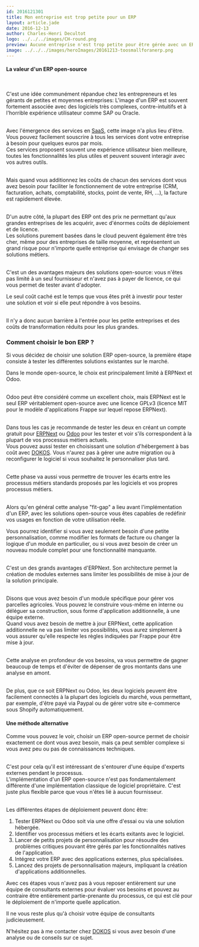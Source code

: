 ```yaml
---
id: 2016121301
title: Mon entreprise est trop petite pour un ERP
layout: article.jade
date: 2016-12-13
author: Charles-Henri Decultot
logo: ../../../images/CH-round.png
preview: Aucune entreprise n'est trop petite pour être gérée avec un ERP. Choisir un ERP open-source peut vous aider à faire le bon choix quasiment sans coût.
image: ../../../images/heroImages/20161213-toosmallforanerp.png
---
```

#### La valeur d'un ERP open-source
</br>

  C'est une idée communément répandue chez les entrepreneurs et les gérants de petites et moyennes entreprises: L'image d'un ERP est souvent fortement associée avec des logiciels très complexes, contre-intuitifs et à l'horrible expérience utilisateur comme SAP ou Oracle.  
</br>

Avec l'émergence des services en [SaaS](https://fr.wikipedia.org/wiki/Logiciel_en_tant_que_service), cette image n'a plus lieu d'être. Vous pouvez facilement souscrire à tous les services dont votre entreprise à besoin pour quelques euros par mois.  
Ces services proposent souvent une expérience utilisateur bien meilleure, toutes les fonctionnalités les plus utiles et peuvent souvent interagir avec vos autres outils.  
</br>

Mais quand vous additionnez les coûts de chacun des services dont vous avez besoin pour faciliter le fonctionnement de votre entreprise (CRM, facturation, achats, comptabilité, stocks, point de vente, RH, ...), la facture est rapidement élevée.  
</br>

D'un autre côté, la plupart des ERP ont des prix ne permettant qu'aux grandes entreprises de les acquérir, avec d'énormes coûts de déploiement et de licence.  
Les solutions purement basées dans le cloud peuvent également être très cher, même pour des entreprises de taille moyenne, et représentent un grand risque pour n'importe quelle entreprise qui envisage de changer ses solutions métiers.  
</br>

C'est un des avantages majeurs des solutions open-source: vous n'êtes pas limité à un seul fournisseur et n'avez pas à payer de licence, ce qui vous permet de tester avant d'adopter.  

Le seul coût caché est le temps que vous êtes prêt à investir pour tester une solution et voir si elle peut répondre à vos besoins.  
</br>

Il n'y a donc aucun barrière à l'entrée pour les petite entreprises et des coûts de transformation réduits pour les plus grandes.  

### Comment choisir le bon ERP ?

Si vous décidez de choisir une solution ERP open-source, la première étape consiste à tester les différentes solutions existantes sur le marché.  

Dans le monde open-source, le choix est principalement limité à ERPNext et Odoo.  
</br>

Odoo peut être considéré comme un excellent choix, mais ERPNext est le seul ERP véritablement open-source avec une licence GPLv3 (licence MIT pour le modèle d'applications Frappe sur lequel repose ERPNext).  
</br>

Dans tous les cas je recommande de tester les deux en créant un compte gratuit pour [ERPNext](https://erpnext.com/pricing) ou [Odoo](https://www.odoo.com/pricing) pour les tester et voir s'ils correspondent à la plupart de vos processus métiers actuels.  
Vous pouvez aussi tester en choisissant une solution d'hébergement à bas coût avec [DOKOS](https://www.dokos.io/pricing/). Vous n'aurez pas à gérer une autre migration ou à reconfigurer le logiciel si vous souhaitez le personnaliser plus tard.  
</br>

Cette phase va aussi vous permettre de trouver les écarts entre les processus métiers standards proposés par les logiciels  et vos propres processus métiers.  
</br>

Alors qu'en général cette analyse "fit-gap" a lieu avant l'implémentation d'un ERP, avec les solutions open-source vous êtes capables de redéfinir vos usages en fonction de votre utilisation réelle.  

Vous pourrez identifier si vous avez seulement besoin d'une petite personnalisation, comme modifier les formats de facture ou changer la logique d'un module en particulier, ou si vous avez besoin de créer un nouveau module complet pour une fonctionnalité manquante.  
</br>

C'est un des grands avantages d'ERPNext. Son architecture permet la création de modules externes sans limiter les possibilités de mise à jour de la solution principale.  
</br>

Disons que vous avez besoin d'un module spécifique pour gérer vos parcelles agricoles. Vous pouvez le construire vous-même en interne ou déléguer sa construction, sous forme d'application additionnelle, à une équipe externe.  
Quand vous avez besoin de mettre à jour ERPNext, cette application additionnelle ne va pas limiter vos possibilités, vous aurez simplement à vous assurer qu'elle respecte les règles indiquées par Frappe pour être mise à jour.  
</br>

Cette analyse en profondeur de vos besoins, va vous permettre de gagner beaucoup de temps et d'éviter de dépenser de gros montants dans une analyse en amont.  
</br>

De plus, que ce soit ERPNext ou Odoo, les deux logiciels peuvent être facilement connectés à la plupart des logiciels du marché, vous permettant, par exemple, d'être payé via Paypal ou de gérer votre site e-commerce sous Shopify automatiquement.  

#### Une méthode alternative

Comme vous pouvez le voir, choisir un ERP open-source permet de choisir exactement ce dont vous avez besoin, mais ça peut sembler complexe si vous avez peu ou pas de connaissances techniques.  
</br>

C'est pour cela qu'il est intéressant de s'entourer d'une équipe d'experts externes pendant le processus.  
L'implémentation d'un ERP open-source n'est pas fondamentalement différente d'une implémentation classique de logiciel propriétaire. C'est juste plus flexible parce que vous n'êtes lié à aucun fournisseur.  
</br>

Les différentes étapes de déploiement peuvent donc être:

1. Tester ERPNext ou Odoo soit via une offre d'essai ou via une solution hébergée.
2. Identifier vos processus métiers et les écarts exitants avec le logiciel.
3. Lancer de petits projets de personnalisation pour résoudre des problèmes critiques pouvant être gérés par les fonctionnalités natives de l'application.
4. Intégrez votre ERP avec des applications externes, plus spécialisées.
5. Lancez des projets de personnalisation majeurs, impliquant la création d'applications additionnelles.

Avec ces étapes vous n'avez pas à vous reposer entièrement sur une équipe de consultants externes pour évaluer vos besoins et pouvez au contraire être entièrement partie-prenante du processus, ce qui est clé pour le déploiement de n'importe quelle application.  

Il ne vous reste plus qu'à choisir votre équipe de consultants judicieusement.
</br>

N'hésitez pas à me contacter chez [DOKOS](https://www.dokos.io) si vous avez besoin d'une analyse ou de conseils sur ce sujet.  
